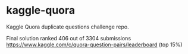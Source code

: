 # kaggle-quora
Kaggle Quora duplicate questions challenge repo.

Final solution ranked 406 out of 3304 submissions https://www.kaggle.com/c/quora-question-pairs/leaderboard (top 15%)
